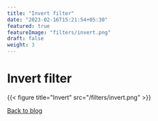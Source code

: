 ```yaml
---
title: "Invert filter"
date: "2023-02-16T15:21:54+05:30"
featured: true
featureImage: "filters/invert.png"
draft: false
weight: 3
---
```


# Invert filter

{{< figure title="Invert" src="/filters/invert.png"  >}}

[Back to blog](/blog/filters)
